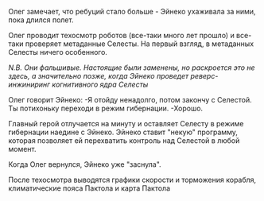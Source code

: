Олег замечает, что ребуций стало больше - Эйнеко ухаживала за ними, пока длился полет. 

Олег проводит техосмотр роботов (все-таки много лет прошло) и все-таки проверяет метаданные Селесты. На первый взгляд, в метаданных Селесты ничего особенного.

*N.B. Они фальшивые. Настоящие были заменены, но раскроется это не здесь, а значительно позже, когда Эйнеко проведет реверс-инжиниринг когнитивного ядра Селесты*

Олег говорит Эйнеко:
-Я отойду ненадолго, потом закончу с Селестой. Ты потихоньку переходи в режим гибернации.
-Хорошо.

Главный герой отлучается на минуту и оставляет Селесту в режиме гибернации наедине с Эйнеко. Эйнеко ставит "некую" программу, которая позволяет ей перехватить контроль над Селестой в любой момент.

Когда Олег вернулся, Эйнеко уже "заснула".

После техосмотра выводятся графики скорости и торможения корабля, климатические пояса Пактола и карта Пактола